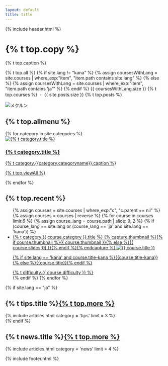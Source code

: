 ```yaml
---
layout: default
title: title
---
```

{% include header.html %}
<div class="top" style="height: auto;">
  <div class="top-text">
    <h1 class="top-copy">{% t top.copy %}</h1>
    <p>{% t top.caption %}</p>
    <p class="top-course-count">{% t top.all %}
    {% if site.lang != "kana" %}
      {% assign coursesWithLang = site.courses | where_exp:"item", "item.path contains site.lang" %}
    {% else %}
      {% assign coursesWithLang = site.courses | where_exp:"item", "item.path contains 'ja'" %}
    {% endif %}
    {{ coursesWithLang.size }} {% t top.courses %}<span style="opacity: 0.6;"> ・ </span>{{ site.posts.size }} {% t top.posts %}</p>
  </div>
  <img  data-src="{{ site.url }}/assets/images/mainvisual.svg" data-width="300" alt="メクルン" class="top-mainvisual">
</div>
<div class="main" id="allmenu">
  <h2>{% t top.allmenu %}</h2>
  <div class="list-category">
    {% for category in site.categories %}
    <a href="{{ site.baseurl }}{{category.permalink}}" class="list-category-one">
      <div class="list-category-img" style="background: #{{ category.color }};">
        <img data-src="{{ site.url }}/assets/images/{{category.categoryname}}.svg" alt="{% t category.title %}">
      </div>
      <div class="list-category-text">
        <h3 class="list-category-heading">{% t category.title %}</h3>
        <p style="margin-top:6px;">{% t category.{{category.categoryname}}.caption %}</p>
        <p class="list-category-link">{% t top.viewAll %}</p>
      </div>
    </a>
    {% endfor %}
  </div>
  <div id="newcourse">
    <h2>{% t top.recent %}</h2>
    <ul class="top-course-list course-list">
    {% assign courses = site.courses | where_exp:"c", "c.parent == nil" %}
    {% assign courses = courses | reverse %}
    {% for course in courses limit:6 %}
      {% assign course_lang = course.path | slice: 9, 2 %}
      {% if (course_lang == site.lang or (course_lang == 'ja' and site.lang == 'kana')) %}
      <li>
        <a href="{{ site.baseurl }}{{course.url}}">
          <span class="top-course-list-category">{% t category.{{ course.category }}.title %}</span>
          {% capture thumbnail %}{% if course.thumbnail %}{{ course.thumbnail }}{% else %}{{ course.slides[0] }}{% endif %}{% endcapture %}
          <img data-src="{{ site.url }}/assets/course/{{ course.category }}/{{ course.course-name }}{{ thumbnail }}" data-width="348" alt="{{ course.title }}" loading="lazy">
          <p class="course-list-title">{% if site.lang == 'kana' and course.title-kana %}{{course.title-kana}}{% else %}{{course.title}}{% endif %}</p>
          <span class="top-course-list-difficulty {{ course.difficulty }}"> {% t difficulty.{{ course.difficulty }} %} </span>
        </a>
      </li>
      {% endif %}
    {% endfor %}
    </ul>
  </div>

  <style media="screen">
    .normal::before {
      color: #ffb801;
    }
    .easy::before {
      color: #8bca31;
    }
    .hard::before {
      color: #ff81ae;
    }
  </style>

<!--
  <h2 id="projects" class="post-list-heading">{% t projects.title %}<p class="post-list-more"><a href="/projects">{% t top.more %}</a></p></h2>
  {% include articles.html category = 'projects' limit = 4 %}
-->
  {% if site.lang == "ja" %}
  <div id="tips">
    <h2 class="post-list-heading">{% t tips.title %}<span class="post-list-more"><a href="/tips/">{% t top.more %}</a></span></h2>
    {% include articles.html category = 'tips' limit = 3 %}
  </div>
  {% endif %}
  <div id="news">
    <h2 class="post-list-heading">{% t news.title %}<span class="post-list-more"><a href="/news/">{% t top.more %}</a></span></h2>
    {% include articles.html category = 'news' limit = 4 %}
  </div>
</div>

{% include footer.html %}

